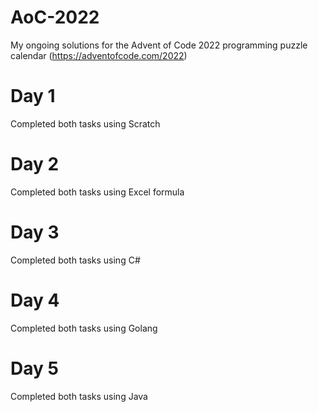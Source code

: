 # AoC-2022
My ongoing solutions for the Advent of Code 2022 programming puzzle calendar (https://adventofcode.com/2022)
# Day 1
Completed both tasks using Scratch
# Day 2
Completed both tasks using Excel formula
# Day 3
Completed both tasks using C#
# Day 4
Completed both tasks using Golang
# Day 5
Completed both tasks using Java